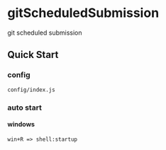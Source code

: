 # gitScheduledSubmission
git scheduled submission

## Quick Start
### config
    config/index.js

### auto start
#### windows
    win+R => shell:startup
